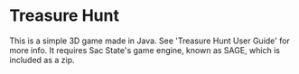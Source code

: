 Treasure Hunt
======

This is a simple 3D game made in Java. See 'Treasure Hunt User Guide' for more info. It requires 
Sac State's game engine, known as SAGE, which is included as a zip.